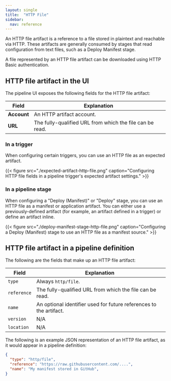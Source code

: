 ```yaml
---
layout: single
title:  "HTTP File"
sidebar:
  nav: reference
---
```




An HTTP file artifact is a reference to a file stored in plaintext and
reachable via HTTP. These artifacts are generally consumed by stages that read
configuration from text files, such as a Deploy Manifest stage. 

A file represented by an HTTP file artifact can be downloaded using HTTP Basic
authentication.

## HTTP file artifact in the UI

The pipeline UI exposes the following fields for the HTTP file artifact:

<table>
  <thead>
    <tr>
      <th>Field</th>
      <th>Explanation</th>
    </tr>
  </thead>
  <tbody>
    <tr>
      <td><strong>Account</strong></td>
      <td>An HTTP artifact account.</td>
    </tr>
    <tr>
      <td><strong>URL</strong></td>
      <td>The fully-qualified URL from which the file can be read.</td>
    </tr>
  </tbody>
</table>

### In a trigger

When configuring certain triggers, you can use an HTTP file as an expected
artifact.

{{< figure src="./expected-artifact-http-file.png" caption="Configuring HTTP file fields in a pipeline trigger's expected artifact settings." >}}

### In a pipeline stage

When configuring a "Deploy (Manifest)" or "Deploy" stage, you can use an HTTP
file as a manifest or application artifact. You can either use a
previously-defined artifact (for example, an artifact defined in a trigger) or
define an artifact inline.

{{< figure src="./deploy-manifest-stage-http-file.png" caption="Configuring a Deploy (Manifest) stage to use an HTTP file as a manifest source." >}}

## HTTP file artifact in a pipeline definition

The following are the fields that make up an HTTP file artifact:

| Field       | Explanation                                                        |
|-------------|--------------------------------------------------------------------|
| `type`      | Always `http/file`.                                                |
| `reference` | The fully-qualified URL from which the file can be read.           |
| `name`      | An optional identifier used for future references to the artifact. |
| `version`   | N/A                                                                |
| `location`  | N/A                                                                |

The following is an example JSON representation of an HTTP file artifact, as it
would appear in a pipeline definition:

```json
{
  "type": "http/file",
  "reference": "https://raw.githubusercontent.com/....",
  "name": "My manifest stored in GitHub",
}
```
